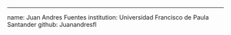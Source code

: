 ---
name: Juan Andres Fuentes
institution: Universidad Francisco de Paula Santander
github: Juanandresfl
